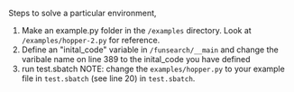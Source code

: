 Steps to solve a particular environment, 
1. Make an example.py folder in the `/examples` directory. Look at `/examples/hopper-2.py` for reference.
2. Define an "inital_code" variable in `/funsearch/__main` and change the varibale name on line 389 to the inital_code you have defined
3. run test.sbatch
   NOTE: change the `examples/hopper.py` to your example file in `test.sbatch` (see line 20) in `test.sbatch`.
